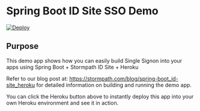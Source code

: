 # Spring Boot ID Site SSO Demo

[![Deploy](https://www.herokucdn.com/deploy/button.png)](https://heroku.com/deploy?template=https://github.com/stormpath/spring-boot-idsite-sso-demo)

## Purpose

This demo app shows how you can easily build Single Signon into your apps using Spring Boot + Stormpath ID Site + Heroku

Refer to our blog post at: https://stormpath.com/blog/spring-boot_id-site_heroku for detailed information on building and running the demo app.

You can click the Heroku button above to instantly deploy this app into your own Heroku environment and see it in action. 
